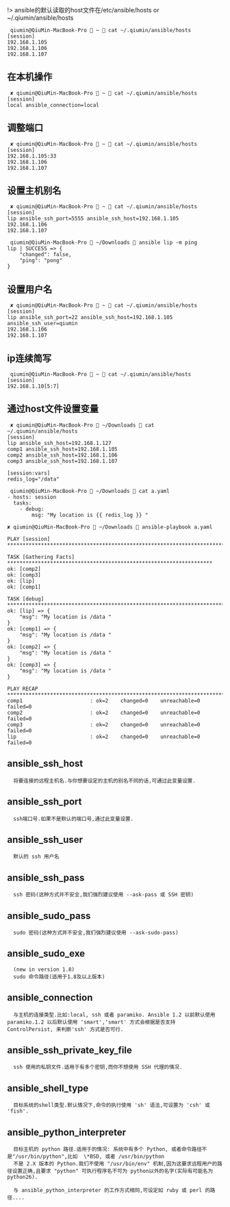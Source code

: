!> ansible的默认读取的host文件在/etc/ansible/hosts or ~/.qiumin/ansible/hosts

```
 qiumin@QiuMin-MacBook-Pro  ~  cat ~/.qiumin/ansible/hosts
[session]
192.168.1.105
192.168.1.106
192.168.1.107
```
## 在本机操作
```
 ✘ qiumin@QiuMin-MacBook-Pro  ~  cat ~/.qiumin/ansible/hosts
[session]
local ansible_connection=local
```
## 调整端口
```
 ✘ qiumin@QiuMin-MacBook-Pro  ~  cat ~/.qiumin/ansible/hosts
[session]
192.168.1.105:33
192.168.1.106
192.168.1.107
```

## 设置主机别名
```host文件
 ✘ qiumin@QiuMin-MacBook-Pro  ~  cat ~/.qiumin/ansible/hosts
[session]
lip ansible_ssh_port=5555 ansible_ssh_host=192.168.1.105
192.168.1.106
192.168.1.107
```

```执行结果
 qiumin@QiuMin-MacBook-Pro  ~/Downloads  ansible lip -m ping
lip | SUCCESS => {
    "changed": false,
    "ping": "pong"
}
```
## 设置用户名
```
 ✘ qiumin@QiuMin-MacBook-Pro  ~  cat ~/.qiumin/ansible/hosts
[session]
lip ansible_ssh_port=22 ansible_ssh_host=192.168.1.105 ansible_ssh_user=qiumin
192.168.1.106
192.168.1.107
```
## ip连续简写
```
 qiumin@QiuMin-MacBook-Pro  ~  cat ~/.qiumin/ansible/hosts
[session]
192.168.1.10[5:7]
```

## 通过host文件设置变量

```host文件
 ✘ qiumin@QiuMin-MacBook-Pro  ~/Downloads  cat ~/.qiumin/ansible/hosts
[session]
lip ansible_ssh_host=192.168.1.127
comp1 ansible_ssh_host=192.168.1.105
comp2 ansible_ssh_host=192.168.1.106
comp3 ansible_ssh_host=192.168.1.107

[session:vars]
redis_log="/data"
```

```yml文件
 qiumin@QiuMin-MacBook-Pro  ~/Downloads  cat a.yaml
- hosts: session
  tasks:
    - debug:
        msg: "My location is {{ redis_log }} "
```

```执行结果
✘ qiumin@QiuMin-MacBook-Pro  ~/Downloads  ansible-playbook a.yaml

PLAY [session] ***************************************************************************

TASK [Gathering Facts] *******************************************************************
ok: [comp2]
ok: [comp3]
ok: [lip]
ok: [comp1]

TASK [debug] *****************************************************************************
ok: [lip] => {
    "msg": "My location is /data "
}
ok: [comp1] => {
    "msg": "My location is /data "
}
ok: [comp2] => {
    "msg": "My location is /data "
}
ok: [comp3] => {
    "msg": "My location is /data "
}

PLAY RECAP *******************************************************************************
comp1                      : ok=2    changed=0    unreachable=0    failed=0
comp2                      : ok=2    changed=0    unreachable=0    failed=0
comp3                      : ok=2    changed=0    unreachable=0    failed=0
lip                        : ok=2    changed=0    unreachable=0    failed=0

```

## ansible_ssh_host
      将要连接的远程主机名.与你想要设定的主机的别名不同的话,可通过此变量设置.

## ansible_ssh_port
      ssh端口号.如果不是默认的端口号,通过此变量设置.

## ansible_ssh_user
      默认的 ssh 用户名

## ansible_ssh_pass
      ssh 密码(这种方式并不安全,我们强烈建议使用 --ask-pass 或 SSH 密钥)

## ansible_sudo_pass
      sudo 密码(这种方式并不安全,我们强烈建议使用 --ask-sudo-pass)

## ansible_sudo_exe 
	  (new in version 1.8)
      sudo 命令路径(适用于1.8及以上版本)

## ansible_connection
      与主机的连接类型.比如:local, ssh 或者 paramiko. Ansible 1.2 以前默认使用 paramiko.1.2 以后默认使用 'smart','smart' 方式会根据是否支持 ControlPersist, 来判断'ssh' 方式是否可行.

## ansible_ssh_private_key_file
      ssh 使用的私钥文件.适用于有多个密钥,而你不想使用 SSH 代理的情况.

## ansible_shell_type
      目标系统的shell类型.默认情况下,命令的执行使用 'sh' 语法,可设置为 'csh' 或 'fish'.

## ansible_python_interpreter
      目标主机的 python 路径.适用于的情况: 系统中有多个 Python, 或者命令路径不是"/usr/bin/python",比如  \*BSD, 或者 /usr/bin/python
      不是 2.X 版本的 Python.我们不使用 "/usr/bin/env" 机制,因为这要求远程用户的路径设置正确,且要求 "python" 可执行程序名不可为 python以外的名字(实际有可能名为python26).

      与 ansible_python_interpreter 的工作方式相同,可设定如 ruby 或 perl 的路径....

